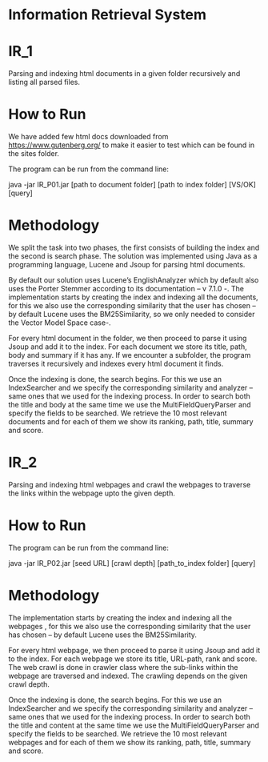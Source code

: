 # Information Retrieval System

# IR_1
Parsing and indexing html documents in a given folder recursively and listing all parsed files.

# How to Run
We have added few html docs downloaded from https://www.gutenberg.org/ to make it easier to test which can be found in the sites folder.

The program can be run from the command line:

java -jar IR_P01.jar [path to document folder] [path to index folder] [VS/OK] [query]

# Methodology
We split the task into two phases, the first consists of building the index and the second is search phase.
The solution was implemented using Java as a programming language, Lucene and Jsoup for parsing html documents.

By default our solution uses Lucene’s EnglishAnalyzer which by default also uses the Porter Stemmer according to its documentation – v 7.1.0 -.
The implementation starts by creating the index and indexing all the documents, for this we also use the  corresponding similarity that the user has chosen – by default Lucene uses the BM25Similarity, so we only needed to consider the Vector Model Space case-.

For every html document in the folder, we then proceed to parse it using Jsoup and add it to the index. For each document we store its title, path, body and summary if it has any. If we encounter a subfolder, the program traverses it recursively and indexes every html document it finds.

Once the indexing is done, the search begins. For this we use an IndexSearcher and we specify the corresponding similarity and analyzer – same ones that we used for the indexing  process.
In order to search both the title and body at the same time we use the MultiFieldQueryParser and specify the fields to be searched. We retrieve the 10 most relevant documents and for each of them we show its ranking, path, title, summary and score.

# IR_2
Parsing and indexing html webpages and crawl the webpages to traverse the links within the webpage upto the given depth.

# How to Run
The program can be run from the command line:

java -jar IR_P02.jar [seed URL] [crawl depth] [path_to_index folder] [query]

# Methodology
The implementation starts by creating the index and indexing all the webpages , for this we also use the  corresponding similarity that the user has chosen – by default Lucene uses the BM25Similarity.

For every html webpage, we then proceed to parse it using Jsoup and add it to the index. For each webpage we store its title, URL-path, rank and score. The web crawl is done in crawler class where the sub-links within the webpage are traversed and indexed. The crawling depends on the given  crawl depth.

Once the indexing is done, the search begins. For this we use an IndexSearcher and we specify the corresponding similarity and analyzer – same ones that we used for the indexing  process.
In order to search both the title and content at the same time we use the MultiFieldQueryParser and specify the fields to be searched. We retrieve the 10 most relevant webpages and for each of them we show its ranking, path, title, summary and score.
